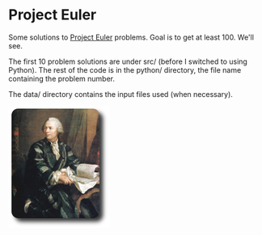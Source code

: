 Project Euler
==========================


Some solutions to [Project Euler](http://projecteuler.net) problems.  Goal is to get at least 100.  We'll see.

The first 10 problem solutions are under src/ (before I switched to using Python).  The rest of the code is in the python/ directory, the file name containing the problem number.

The data/ directory contains the input files used (when necessary).  

![Euler pic not found!](euler.png)
